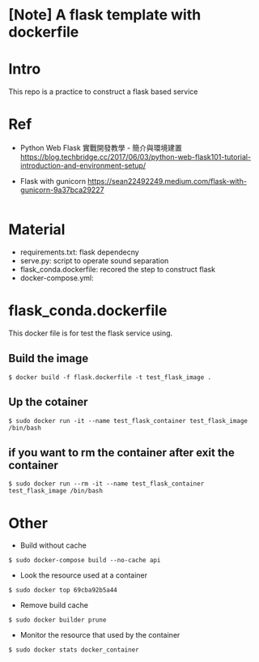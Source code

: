 # [Note] A flask template with dockerfile

# Intro
This repo is a practice to construct a flask based service

# Ref
- Python Web Flask 實戰開發教學 - 簡介與環境建置
https://blog.techbridge.cc/2017/06/03/python-web-flask101-tutorial-introduction-and-environment-setup/

- Flask with gunicorn
https://sean22492249.medium.com/flask-with-gunicorn-9a37bca29227
```
```

# Material
- requirements.txt: flask dependecny
- serve.py: script to operate sound separation
- flask_conda.dockerfile: recored the step to construct flask
- docker-compose.yml: 

# flask_conda.dockerfile
This docker file is for test the flask service using.
## Build the image
```=bash
$ docker build -f flask.dockerfile -t test_flask_image .
```
## Up the cotainer
```=bash
$ sudo docker run -it --name test_flask_container test_flask_image /bin/bash
```

## if you want to rm the container after exit the container
```=bash
$ sudo docker run --rm -it --name test_flask_container test_flask_image /bin/bash
```

# Other
- Build without cache
```
$ sudo docker-compose build --no-cache api
```
- Look the resource used at a container
```
$ sudo docker top 69cba92b5a44
```
- Remove build cache
```
$ sudo docker builder prune
```
- Monitor the resource that used by the container
```
$ sudo docker stats docker_container
```

